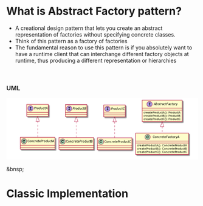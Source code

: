 # What is Abstract Factory pattern?

- A creational design pattern that lets you create an abstract representation of factories without specifying concrete classes.
- Think of this pattern as a factory of factories
- The fundamental reason to use this pattern is if you absolutely want to have a runtime client that can interchange different factory objects at runtime, thus producing a different representation or hierarchies

&nbsp;

### UML

![Prototype UML](./img/abstract-factory-uml.png)

&bnsp;

# Classic Implementation
